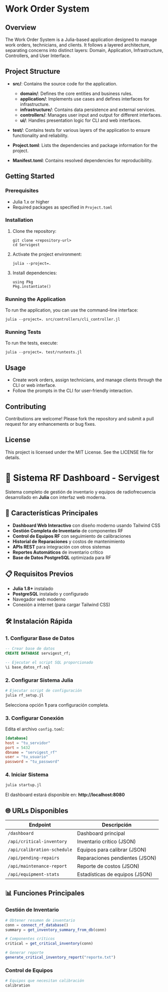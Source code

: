 # Work Order System

## Overview
The Work Order System is a Julia-based application designed to manage work orders, technicians, and clients. It follows a layered architecture, separating concerns into distinct layers: Domain, Application, Infrastructure, Controllers, and User Interface.

## Project Structure
- **src/**: Contains the source code for the application.
  - **domain/**: Defines the core entities and business rules.
  - **application/**: Implements use cases and defines interfaces for infrastructure.
  - **infrastructure/**: Contains data persistence and external services.
  - **controllers/**: Manages user input and output for different interfaces.
  - **ui/**: Handles presentation logic for CLI and web interfaces.
  
- **test/**: Contains tests for various layers of the application to ensure functionality and reliability.

- **Project.toml**: Lists the dependencies and package information for the project.

- **Manifest.toml**: Contains resolved dependencies for reproducibility.

## Getting Started

### Prerequisites
- Julia 1.x or higher
- Required packages as specified in `Project.toml`

### Installation
1. Clone the repository:
   ```
   git clone <repository-url>
   cd Servigest
   ```

2. Activate the project environment:
   ```
   julia --project=.
   ```

3. Install dependencies:
   ```
   using Pkg
   Pkg.instantiate()
   ```

### Running the Application
To run the application, you can use the command-line interface:
```
julia --project=. src/controllers/cli_controller.jl
```

### Running Tests
To run the tests, execute:
```
julia --project=. test/runtests.jl
```

## Usage
- Create work orders, assign technicians, and manage clients through the CLI or web interface.
- Follow the prompts in the CLI for user-friendly interaction.

## Contributing
Contributions are welcome! Please fork the repository and submit a pull request for any enhancements or bug fixes.

## License
This project is licensed under the MIT License. See the LICENSE file for details.





# 📡 Sistema RF Dashboard - Servigest

Sistema completo de gestión de inventario y equipos de radiofrecuencia desarrollado en **Julia** con interfaz web moderna.

## 🚀 Características Principales

- **Dashboard Web Interactivo** con diseño moderno usando Tailwind CSS
- **Gestión Completa de Inventario** de componentes RF
- **Control de Equipos RF** con seguimiento de calibraciones
- **Historial de Reparaciones** y costos de mantenimiento
- **APIs REST** para integración con otros sistemas
- **Reportes Automáticos** de inventario crítico
- **Base de Datos PostgreSQL** optimizada para RF

## 📋 Requisitos Previos

- **Julia 1.8+** instalado
- **PostgreSQL** instalado y configurado
- Navegador web moderno
- Conexión a internet (para cargar Tailwind CSS)

## 🛠️ Instalación Rápida

### 1. Configurar Base de Datos

```sql
-- Crear base de datos
CREATE DATABASE servigest_rf;

-- Ejecutar el script SQL proporcionado
\i base_datos_rf.sql
```

### 2. Configurar Sistema Julia

```julia
# Ejecutar script de configuración
julia rf_setup.jl
```

Selecciona opción **1** para configuración completa.

### 3. Configurar Conexión

Edita el archivo `config.toml`:

```toml
[database]
host = "tu_servidor"
port = 5432
dbname = "servigest_rf"
user = "tu_usuario"
password = "tu_password"
```

### 4. Iniciar Sistema

```bash
julia startup.jl
```

El dashboard estará disponible en: **http://localhost:8080**

## 🌐 URLs Disponibles

| Endpoint | Descripción |
|----------|-------------|
| `/dashboard` | Dashboard principal |
| `/api/critical-inventory` | Inventario crítico (JSON) |
| `/api/calibration-schedule` | Equipos para calibrar (JSON) |
| `/api/pending-repairs` | Reparaciones pendientes (JSON) |
| `/api/maintenance-report` | Reporte de costos (JSON) |
| `/api/equipment-stats` | Estadísticas de equipos (JSON) |

## 📊 Funciones Principales

### Gestión de Inventario

```julia
# Obtener resumen de inventario
conn = connect_rf_database()
summary = get_inventory_summary_from_db(conn)

# Componentes críticos
critical = get_critical_inventory(conn)

# Generar reporte
generate_critical_inventory_report("reporte.txt")
```

### Control de Equipos

```julia
# Equipos que necesitan calibración
calibration